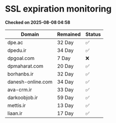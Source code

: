 # SSL expiration monitoring

**Checked on 2025-08-08 04:58**

| Domain | Remained | Status       |
|--------|----------|--------------|
| dpe.ac     | 32 Day   | ✅ |
| dpedu.ir     | 34 Day   | ✅ |
| dpgoal.com     | 7 Day   | ❌ |
| dpmaharat.com     | 20 Day   | ✅ |
| borhanbs.ir     | 32 Day   | ✅ |
| danesh-online.com     | 34 Day   | ✅ |
| ava-crm.ir     | 33 Day   | ✅ |
| darkoobjob.ir     | 59 Day   | ✅ |
| mettis.ir     | 13 Day   | ✅ |
| liaan.ir     | 17 Day   | ✅ |

